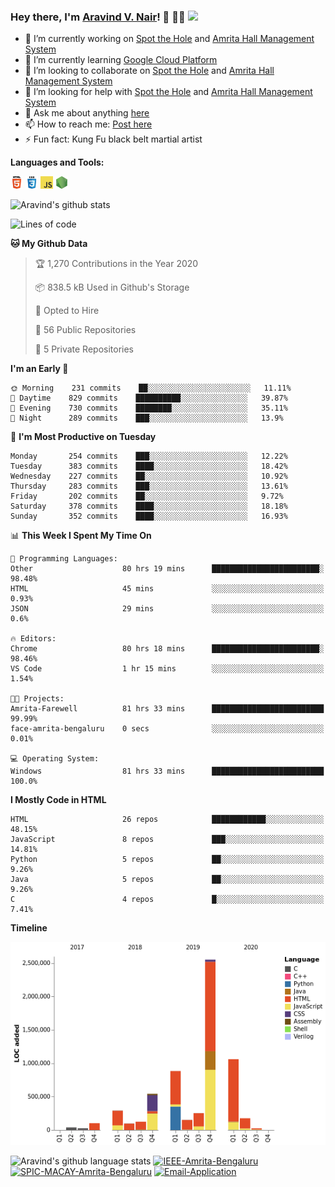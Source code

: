 ### Hey there, I'm [Aravind V. Nair](https://AravindVNair99.github.io)! 👋 👨‍💻 ![](https://komarev.com/ghpvc/?username=AravindVNair99&label=Views)

- 🔭 I’m currently working on [Spot the Hole](https://github.com/AravindVNair99/Spot-the-Hole) and [Amrita Hall Management System](https://github.com/AravindVNair99/Hall-Management-System)
- 🌱 I’m currently learning [Google Cloud Platform](https://cloud.google.com)
- 👯 I’m looking to collaborate on [Spot the Hole](https://github.com/AravindVNair99/Spot-the-Hole) and [Amrita Hall Management System](https://github.com/AravindVNair99/Hall-Management-System)
- 🤔 I’m looking for help with [Spot the Hole](https://github.com/AravindVNair99/Spot-the-Hole) and [Amrita Hall Management System](https://github.com/AravindVNair99/Hall-Management-System)
- 💬 Ask me about anything [here](https://github.com/AravindVNair99/AravindVNair99/issues)
- 📫 How to reach me: [Post here](https://github.com/AravindVNair99/AravindVNair99/issues)
- ⚡ Fun fact: Kung Fu black belt martial artist

**Languages and Tools:**

<code><img height="20px" src="https://raw.githubusercontent.com/github/explore/80688e429a7d4ef2fca1e82350fe8e3517d3494d/topics/html/html.png"></code>
<code><img height="20px" src="https://raw.githubusercontent.com/github/explore/80688e429a7d4ef2fca1e82350fe8e3517d3494d/topics/css/css.png"></code>
<code><img height="20px" src="https://raw.githubusercontent.com/github/explore/80688e429a7d4ef2fca1e82350fe8e3517d3494d/topics/javascript/javascript.png"></code>
<code><img height="20px" src="https://raw.githubusercontent.com/github/explore/80688e429a7d4ef2fca1e82350fe8e3517d3494d/topics/nodejs/nodejs.png"></code>

![Aravind's github stats](https://github-readme-stats.vercel.app/api?username=AravindVNair99&show_icons=true&include_all_commits=true&count_private=true)

<!--START_SECTION:waka-->
![Lines of code](https://img.shields.io/badge/From%20Hello%20World%20I%27ve%20Written-91.0%20million%20lines%20of%20code-blue)

**🐱 My Github Data** 

> 🏆 1,270 Contributions in the Year 2020
 > 
> 📦 838.5 kB Used in Github's Storage 
 > 
> 💼 Opted to Hire
 > 
> 📜 56 Public Repositories
 > 
> 🔑 5 Private Repositories 

**I'm an Early 🐤** 

```text
🌞 Morning    231 commits    ██░░░░░░░░░░░░░░░░░░░░░░░   11.11% 
🌆 Daytime    829 commits    ██████████░░░░░░░░░░░░░░░   39.87% 
🌃 Evening    730 commits    ████████░░░░░░░░░░░░░░░░░   35.11% 
🌙 Night      289 commits    ███░░░░░░░░░░░░░░░░░░░░░░   13.9%

```
📅 **I'm Most Productive on Tuesday** 

```text
Monday       254 commits    ███░░░░░░░░░░░░░░░░░░░░░░   12.22% 
Tuesday      383 commits    ████░░░░░░░░░░░░░░░░░░░░░   18.42% 
Wednesday    227 commits    ██░░░░░░░░░░░░░░░░░░░░░░░   10.92% 
Thursday     283 commits    ███░░░░░░░░░░░░░░░░░░░░░░   13.61% 
Friday       202 commits    ██░░░░░░░░░░░░░░░░░░░░░░░   9.72% 
Saturday     378 commits    ████░░░░░░░░░░░░░░░░░░░░░   18.18% 
Sunday       352 commits    ████░░░░░░░░░░░░░░░░░░░░░   16.93%

```


📊 **This Week I Spent My Time On** 

```text
💬 Programming Languages: 
Other                    80 hrs 19 mins      ████████████████████████░   98.48% 
HTML                     45 mins             ░░░░░░░░░░░░░░░░░░░░░░░░░   0.93% 
JSON                     29 mins             ░░░░░░░░░░░░░░░░░░░░░░░░░   0.6%

🔥 Editors: 
Chrome                   80 hrs 18 mins      ████████████████████████░   98.46% 
VS Code                  1 hr 15 mins        ░░░░░░░░░░░░░░░░░░░░░░░░░   1.54%

🐱‍💻 Projects: 
Amrita-Farewell          81 hrs 33 mins      █████████████████████████   99.99% 
face-amrita-bengaluru    0 secs              ░░░░░░░░░░░░░░░░░░░░░░░░░   0.01%

💻 Operating System: 
Windows                  81 hrs 33 mins      █████████████████████████   100.0%

```

**I Mostly Code in HTML** 

```text
HTML                     26 repos            ████████████░░░░░░░░░░░░░   48.15% 
JavaScript               8 repos             ███░░░░░░░░░░░░░░░░░░░░░░   14.81% 
Python                   5 repos             ██░░░░░░░░░░░░░░░░░░░░░░░   9.26% 
Java                     5 repos             ██░░░░░░░░░░░░░░░░░░░░░░░   9.26% 
C                        4 repos             █░░░░░░░░░░░░░░░░░░░░░░░░   7.41%

```


**Timeline**

![Chart not found](https://github.com/aravindvnair99/aravindvnair99/blob/master/charts/bar_graph.png) 


<!--END_SECTION:waka-->
![Aravind's github language stats](https://github-readme-stats.vercel.app/api/top-langs/?username=AravindVNair99&layout=compact)
[![IEEE-Amrita-Bengaluru](https://github-readme-stats.vercel.app/api/pin/?username=AravindVNair99&repo=IEEE-Amrita-Bengaluru)](https://github.com/AravindVNair99/IEEE-Amrita-Bengaluru)
[![SPIC-MACAY-Amrita-Bengaluru](https://github-readme-stats.vercel.app/api/pin/?username=AravindVNair99&repo=SPIC-MACAY-Amrita-Bengaluru)](https://github.com/AravindVNair99/SPIC-MACAY-Amrita-Bengaluru)
[![Email-Application](https://github-readme-stats.vercel.app/api/pin/?username=AravindVNair99&repo=Email-Application)](https://github.com/AravindVNair99/Email-Application)

<!--
<p align="center">
<a href="https://buymeacoffee.com/AravindVNair99" target="_blank"><img src="https://cdn.buymeacoffee.com/buttons/arial-blue.png" alt="Buy Aravind A Coffee" height="40" width="170" ></a>
</p>
-->
